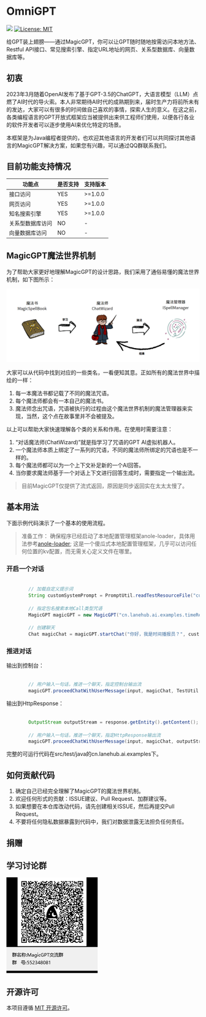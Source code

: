 # OmniGPT

[![](https://jitpack.io/v/tbwork/MagicGPT.svg)](https://jitpack.io/#tbwork/MagicGPT)  [![License: MIT](https://img.shields.io/badge/License-MIT-yellow.svg)](https://opensource.org/licenses/MIT)

给GPT装上翅膀——通过MagicGPT，你可以让GPT随时随地按需访问本地方法、Restful API接口、常见搜索引擎、指定URL地址的网页、关系型数据库、向量数据库等。


## 初衷

2023年3月随着OpenAI发布了基于GPT-3.5的ChatGPT，大语言模型（LLM）点燃了AI时代的导火索。本人非常期待AI时代的成熟期到来，届时生产力将前所未有的发达，大家可以有很多的时间做自己喜欢的事情，探索人生的意义。在这之前，各类编程语言的GPT开放式框架应当被提供出来供工程师们使用，以便各行各业的软件开发者可以逐步使用AI来优化特定的场景。

本框架是为Java编程者提供的，也欢迎其他语言的开发者们可以共同探讨其他语言的MagicGPT解决方案，如果您有兴趣，可以通过QQ群联系我们。

## 目前功能支持情况

| 功能点      | 是否支持 | 支持版本     |
|----------|--|----------|
| 接口访问     | YES | \>=1.0.0 |
| 网页访问     | YES | \>=1.0.0    |
| 知名搜索引擎   | YES | \>=1.0.0    |
| 关系型数据库访问 | NO | -        |
| 向量数据库访问  | NO | -        |



## MagicGPT魔法世界机制

为了帮助大家更好地理解MagicGPT的设计思路，我们采用了通俗易懂的魔法世界机制，如下图所示：

![MagicGPT's Mechanism](image/magic_world_cn.png)

大家可以从代码中找到对应的一些类名，一看便知其意。正如所有的魔法世界中描绘的一样：
1. 每一本魔法书都记载了不同的魔法咒语。
2. 每个魔法师都会有一本自己的魔法书。
3. 魔法师念出咒语，咒语被执行的过程由这个魔法世界机制的魔法管理器来实现，当然，这个点在故事里并不会被提及。

以上可以帮助大家快速理解各个类的关系和作用。在使用时需要注意：
1. “对话魔法师(ChatWizard)”就是指学习了咒语的GPT AI虚拟机器人。
2. 一个魔法师本质上绑定了一系列的咒语，不同的魔法师所绑定的咒语也是不一样的。
3. 每个魔法师都可以为一个上下文补足新的一个AI回答。
4. 当你要求魔法师基于一个对话上下文进行回答生成时，需要指定一个输出流。

> 目前MagicGPT仅提供了流式返回，原因是同步返回实在太太太慢了。



## 基本用法

下面示例代码演示了一个基本的使用流程。

> 准备工作： 确保程序已经启动了本地配置管理框架anole-loader，具体用法参考[anole-loader](https://github.com/tbwork/anole-config);
> 这是一个傻瓜式本地配置管理框架，几乎可以访问任何位置的kv配置，而无需关心定义文件在哪里。

### 开启一个对话
```java

        // 加载自定义提示词
        String customSystemPrompt = PromptUtil.readTestResourceFile("custom_prompts/time_reporter.prompt");

        // 指定包名搜索本地Call类型咒语
        MagicGPT magicGPT = new MagicGPT("cn.lanehub.ai.examples.timeReporter", "时间播报员",  AIWizardType.GPT4);

        // 创建聊天
        Chat magicChat = magicGPT.startChat("你好，我是时间播报员？", customSystemPrompt, Language.CHINESE);
```

### 推进对话

输出到控制台：

```java

        // 用户输入一句话，推进一个聊天，指定控制台输出流
        magicGPT.proceedChatWithUserMessage(input, magicChat, TestUtil.getConsoleOutputStream());

```

输出到HttpResponse：
```java

        OutputStream outputStream = response.getEntity().getContent();

        // 用户输入一句话，推进一个聊天，指定HttpResponse输出流
        magicGPT.proceedChatWithUserMessage(input, magicChat, outputStream);

```

完整的可运行代码在src/test/java的cn.lanehub.ai.examples下。



## 如何贡献代码
1. 确定自己已经完全理解了MagicGPT的魔法世界机制。
2. 欢迎任何形式的贡献：ISSUE建议、Pull Request、加群建议等。
3. 如果想要在本仓库改动代码，请先创建相关ISSUE，然后再提交Pull Request。
4. 不要将任何隐私数据暴露到代码中，我们对数据泄露无法担负任何责任。


## 捐赠


## 学习讨论群
![img.png](image/qq.png)



## 开源许可

本项目遵循 [MIT 开源许可](https://opensource.org/licenses/MIT)。
